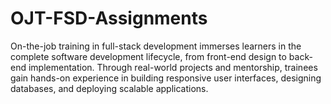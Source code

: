 # OJT-FSD-Assignments
On-the-job training in full-stack development immerses learners in the complete software development lifecycle, from front-end design to back-end implementation. Through real-world projects and mentorship, trainees gain hands-on experience in building responsive user interfaces, designing databases, and deploying scalable applications.
